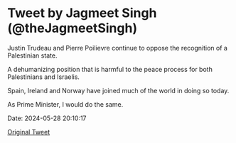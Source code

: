 # Tweet by Jagmeet Singh (@theJagmeetSingh)

Justin Trudeau and Pierre Poilievre continue to oppose the recognition of a Palestinian state.

A dehumanizing position that is harmful to the peace process for both Palestinians and Israelis. 

Spain, Ireland and Norway have joined much of the world in doing so today.

As Prime Minister, I would do the same.

Date: 2024-05-28 20:10:17

[Original Tweet](https://x.com/theJagmeetSingh/status/1795548169557733583)
